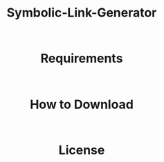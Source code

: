<img src="https://github.com/Lin8x/Symbolic-Link-Generator/blob/main/readMeImages/ReadMeBackgroundLine-Lin8x.png?raw=true" width="100%" height="5">

# <p align="center"> Symbolic-Link-Generator </p>

<img src="https://github.com/Lin8x/Symbolic-Link-Generator/blob/main/readMeImages/ReadMeBackgroundLine-Lin8x.png?raw=true" width="100%" height="5">
 
 # <p align="center"> Requirements </p>
 
 <img src="https://github.com/Lin8x/Symbolic-Link-Generator/blob/main/readMeImages/ReadMeBackgroundLine-Lin8x.png?raw=true" width="100%" height="5">
 
 # <p align="center"> How to Download </p>
 
<img src="https://github.com/Lin8x/Symbolic-Link-Generator/blob/main/readMeImages/ReadMeBackgroundLine-Lin8x.png?raw=true" width="100%" height="5">

 # <p align="center"> License </p>

<img src="https://github.com/Lin8x/Symbolic-Link-Generator/blob/main/readMeImages/ReadMeBackgroundLine-Lin8x.png?raw=true" width="100%" height="5">
